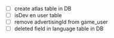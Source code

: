  - [ ] create atlas table in DB
 - [ ] isDev en user table
 - [ ] remove advertisingId from game_user
 - [ ] deleted field in language table in DB